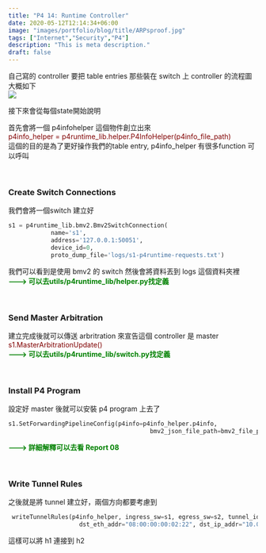 ```yaml
---
title: "P4 14: Runtime Controller"
date: 2020-05-12T12:14:34+06:00
image: "images/portfolio/blog/title/ARPsproof.jpg"
tags: ["Internet","Security","P4"]
description: "This is meta description."
draft: false
---
```


自己寫的 controller 要把 table entries 那些裝在 switch 上
controller 的流程圖大概如下<br>
![](https://imgur.com/OmGhOGE.jpg)

接下來會從每個state開始說明

首先會將一個 p4infohelper 這個物件創立出來<br>
<font color=#800000>
p4info_helper = p4runtime_lib.helper.P4InfoHelper(p4info_file_path)</font><br>
這個的目的是為了更好操作我們的table entry, p4info_helper 有很多function 可以呼叫

&nbsp;
### **Create Switch Connections**
我們會將一個switch 建立好
```python
s1 = p4runtime_lib.bmv2.Bmv2SwitchConnection(
            name='s1',
            address='127.0.0.1:50051',
            device_id=0,
            proto_dump_file='logs/s1-p4runtime-requests.txt')
```

我們可以看到是使用 bmv2 的 switch 然後會將資料丟到 logs 這個資料夾裡<br>
<font color=#008000>
**---> 可以去utils/p4runtime_lib/helper.py找定義**
</font>

&nbsp;
### **Send Master Arbitration**
建立完成後就可以傳送 arbritration 來宣告這個 controller 是 master<br>
<font color=#800000>s1.MasterArbitrationUpdate()</font><br>
<font color=#008000>
**---> 可以去utils/p4runtime_lib/switch.py找定義**
</font>

&nbsp;
### **Install P4 Program**
設定好 master 後就可以安裝 p4 program 上去了

```python
s1.SetForwardingPipelineConfig(p4info=p4info_helper.p4info,
                                        bmv2_json_file_path=bmv2_file_path)
```
<font color=#008000>**---> 詳細解釋可以去看 Report 08**
</font>

&nbsp;
### **Write Tunnel Rules**
之後就是將 tunnel 建立好，兩個方向都要考慮到

```python
 writeTunnelRules(p4info_helper, ingress_sw=s1, egress_sw=s2, tunnel_id=100,
                    dst_eth_addr="08:00:00:00:02:22", dst_ip_addr="10.0.2.2")
```
這樣可以將 h1 連接到 h2